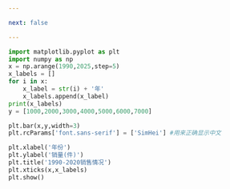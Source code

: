 ```yaml
---

next: false

---
```




<BlogInfo id="531" title="10.绘制柱状图" author="白日梦想猿" pv=0 read_times=0 pre_cost_time="0分19秒" category="matplotlib学习" tag_list="['matplotlib学习']" create_time="2020.04.26 15:48:18" update_time="2020.06.06 09:36:35" />

```python
import matplotlib.pyplot as plt
import numpy as np
x = np.arange(1990,2025,step=5)
x_labels = []
for i in x:
    x_label = str(i) + '年'
    x_labels.append(x_label)
print(x_labels)
y = [1000,2000,3000,4000,5000,6000,7000]

plt.bar(x,y,width=3)
plt.rcParams['font.sans-serif'] = ['SimHei'] #用来正确显示中文

plt.xlabel('年份')
plt.ylabel('销量(件)')
plt.title('1990-2020销售情况')
plt.xticks(x,x_labels)
plt.show()
```



<ActionBox />
